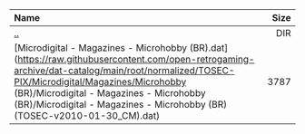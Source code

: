 |Name|Size|
|:---|---:|
|[..](../index.html)|DIR|
|[Microdigital - Magazines - Microhobby (BR).dat](https://raw.githubusercontent.com/open-retrogaming-archive/dat-catalog/main/root/normalized/TOSEC-PIX/Microdigital/Magazines/Microhobby (BR)/Microdigital - Magazines - Microhobby (BR)/Microdigital - Magazines - Microhobby (BR) (TOSEC-v2010-01-30_CM).dat)|3787|
